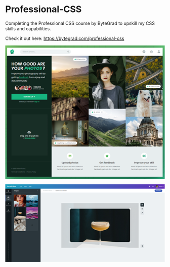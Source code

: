 # Professional-CSS

Completing the Professional CSS course by ByteGrad to upskill my CSS skills and capabilities.

Check it out here: https://bytegrad.com/professional-css

![alt text](image.png)

![alt text](image-1.png)
